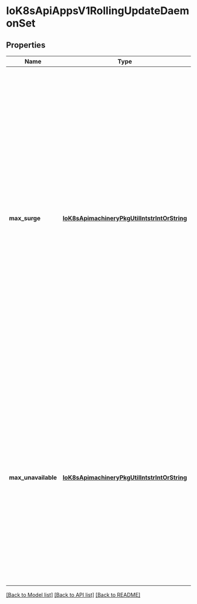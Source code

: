# IoK8sApiAppsV1RollingUpdateDaemonSet

## Properties
Name | Type | Description | Notes
------------ | ------------- | ------------- | -------------
**max_surge** | [**IoK8sApimachineryPkgUtilIntstrIntOrString**](IoK8sApimachineryPkgUtilIntstrIntOrString.md) | The maximum number of nodes with an existing available DaemonSet pod that can have an updated DaemonSet pod during during an update. Value can be an absolute number (ex: 5) or a percentage of desired pods (ex: 10%). This can not be 0 if MaxUnavailable is 0. Absolute number is calculated from percentage by rounding up to a minimum of 1. Default value is 0. Example: when this is set to 30%, at most 30% of the total number of nodes that should be running the daemon pod (i.e. status.desiredNumberScheduled) can have their a new pod created before the old pod is marked as deleted. The update starts by launching new pods on 30% of nodes. Once an updated pod is available (Ready for at least minReadySeconds) the old DaemonSet pod on that node is marked deleted. If the old pod becomes unavailable for any reason (Ready transitions to false, is evicted, or is drained) an updated pod is immediatedly created on that node without considering surge limits. Allowing surge implies the possibility that the resources consumed by the daemonset on any given node can double if the readiness check fails, and so resource intensive daemonsets should take into account that they may cause evictions during disruption. | [optional] 
**max_unavailable** | [**IoK8sApimachineryPkgUtilIntstrIntOrString**](IoK8sApimachineryPkgUtilIntstrIntOrString.md) | The maximum number of DaemonSet pods that can be unavailable during the update. Value can be an absolute number (ex: 5) or a percentage of total number of DaemonSet pods at the start of the update (ex: 10%). Absolute number is calculated from percentage by rounding up. This cannot be 0 if MaxSurge is 0 Default value is 1. Example: when this is set to 30%, at most 30% of the total number of nodes that should be running the daemon pod (i.e. status.desiredNumberScheduled) can have their pods stopped for an update at any given time. The update starts by stopping at most 30% of those DaemonSet pods and then brings up new DaemonSet pods in their place. Once the new pods are available, it then proceeds onto other DaemonSet pods, thus ensuring that at least 70% of original number of DaemonSet pods are available at all times during the update. | [optional] 

[[Back to Model list]](../README.md#documentation-for-models) [[Back to API list]](../README.md#documentation-for-api-endpoints) [[Back to README]](../README.md)



